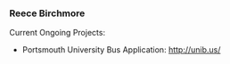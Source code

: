 ### Reece Birchmore

Current Ongoing Projects:

- Portsmouth University Bus Application: http://unib.us/

